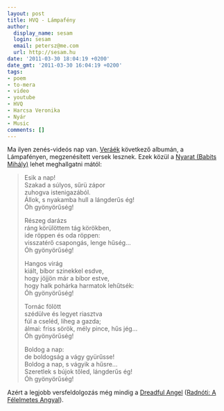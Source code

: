 ```yaml
---
layout: post
title: HVQ - Lámpafény
author:
  display_name: sesam
  login: sesam
  email: petersz@me.com
  url: http://sesam.hu
date: '2011-03-30 18:04:19 +0200'
date_gmt: '2011-03-30 16:04:19 +0200'
tags:
- poem
- to-mera
- video
- youtube
- HVQ
- Harcsa Veronika
- Nyár
- Music
comments: []
---
```


Ma ilyen zenés-videós nap van. [Veráék](http://harcsaveronika.hu) következő albumán, a Lámpafényen, megzenésített versek lesznek. Ezek közül a [Nyarat (Babits Mihály)](http://mek.niif.hu/00600/00602/html/vers0702.htm#26) lehet meghallgatni mától:

> Esik a nap!  
>  Szakad a súlyos, sűrü zápor  
>  zuhogva istenigazából.  
>  Állok, s nyakamba hull a lángderűs ég!  
>  Óh gyönyörűség!
> 
> Részeg darázs  
>  ráng körülöttem tág körökben,  
>  ide röppen és oda röppen:  
>  visszatérő csapongás, lenge hűség...  
>  Óh gyönyörűség!
> 
> Hangos virág  
>  kiált, bíbor szinekkel esdve,  
>  hogy jöjjön már a bíbor estve,  
>  hogy halk pohárka harmatok lehűtsék:  
>  Óh gyönyörűség!
> 
> Tornác fölött  
>  szédülve és legyet riasztva  
>  fúl a cseléd, liheg a gazda;  
>  álmai: friss sörök, mély pince, hűs jég...  
>  Óh gyönyörűség!
> 
> Boldog a nap:  
>  de boldogság a vágy gyürűsse!  
>  Boldog a nap, s vágyik a hűsre...  
>  Szeretlek s bújok tőled, lángderűs ég!  
>  Óh gyönyörűség!

Azért a legjobb versfeldolgozás még mindig a [Dreadful Angel](http://www.youtube.com/watch?v=PCAC-wRU22I) ([Radnóti: A Félelmetes Angyal](http://mek.niif.hu/01000/01018/01018.htm#cim53)).
